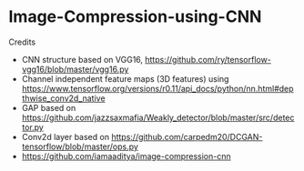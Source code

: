 # Image-Compression-using-CNN

Credits

- CNN structure based on VGG16, https://github.com/ry/tensorflow-vgg16/blob/master/vgg16.py
- Channel independent feature maps (3D features) using https://www.tensorflow.org/versions/r0.11/api_docs/python/nn.html#depthwise_conv2d_native
- GAP based on https://github.com/jazzsaxmafia/Weakly_detector/blob/master/src/detector.py
- Conv2d layer based on https://github.com/carpedm20/DCGAN-tensorflow/blob/master/ops.py
- https://github.com/iamaaditya/image-compression-cnn

